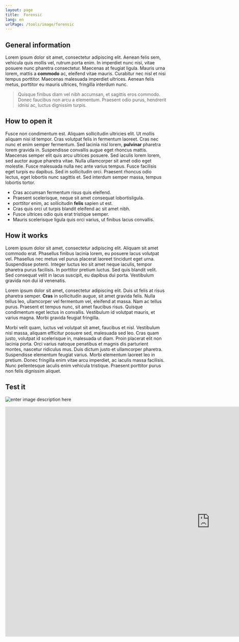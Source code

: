 ```yaml
---
layout: page
title:  Forensic
lang: en
urlPage: /tools/image/forensic
---
```



## General information

Lorem ipsum dolor sit amet, consectetur adipiscing elit. Aenean felis sem, vehicula quis mollis vel, rutrum porta enim. In imperdiet nunc nisi, vitae posuere nunc pharetra consectetur. Maecenas at feugiat ligula. Mauris urna lorem, mattis a **commodo** ac, eleifend vitae mauris. Curabitur nec nisl et nisi tempus porttitor. Maecenas malesuada imperdiet ultrices. Aenean felis metus, porttitor eu mauris ultrices, fringilla interdum nunc.

> Quisque finibus diam vel nibh accumsan, et sagittis eros commodo. Donec faucibus non arcu a elementum. Praesent odio purus, hendrerit idnisi ac, luctus dignissim turpis.

## How to open it

Fusce non condimentum est. Aliquam sollicitudin ultricies elit. Ut mollis aliquam nisi id tempor. Cras volutpat felis in fermentum laoreet. Cras nec nunc et enim semper fermentum. Sed lacinia nisl lorem, **pulvinar** pharetra lorem gravida in. Suspendisse convallis augue eget rhoncus mattis. Maecenas semper elit quis arcu ultrices posuere. Sed iaculis lorem lorem, sed auctor augue pharetra vitae. Nulla ullamcorper sit amet odio eget molestie. Fusce malesuada nulla nec ante varius tempus. Fusce facilisis eget turpis eu dapibus. Sed in sollicitudin orci. Praesent rhoncus odio lectus, eget lobortis nunc sagittis et. Sed interdum semper massa, tempus lobortis tortor.

 - Cras accumsan fermentum risus quis eleifend.
 - Praesent scelerisque, neque sit amet consequat lobortisligula.
 - porttitor enim, ac sollicitudin **felis** sapien ut est.
 - Cras quis orci ut turpis blandit eleifend ac sit amet nibh.
 - Fusce ultrices odio quis erat tristique semper.
 - Mauris scelerisque ligula quis orci varius, ut finibus lacus
   convallis.

## How it works

Lorem ipsum dolor sit amet, consectetur adipiscing elit. Aliquam sit amet commodo erat. Phasellus finibus lacinia lorem, eu posuere lacus volutpat vel. Phasellus nec metus vel purus placerat laoreet tincidunt eget urna. Suspendisse potenti. Integer luctus leo sit amet neque iaculis, tempor pharetra purus facilisis. In porttitor pretium luctus. Sed quis blandit velit. Sed consequat velit in lacus suscipit, eu dapibus dui porta. Vestibulum gravida non dui id venenatis.

Lorem ipsum dolor sit amet, consectetur adipiscing elit. Duis ut felis at risus pharetra semper. **Cras** in sollicitudin augue, sit amet gravida felis. Nulla tellus leo, ullamcorper vel fermentum vel, eleifend at massa. Nam ac tellus purus. Praesent et tempus nunc, sit amet faucibus risus. Quisque condimentum eget lectus in convallis. Vestibulum id volutpat mauris, et varius magna. Morbi gravida feugiat fringilla.

Morbi velit quam, luctus vel volutpat sit amet, faucibus et nisl. Vestibulum nisl massa, aliquam efficitur posuere sed, malesuada sed leo. Cras quam justo, volutpat id scelerisque in, malesuada ut diam. Proin placerat elit non lacinia porta. Orci varius natoque penatibus et magnis dis parturient montes, nascetur ridiculus mus. Duis dictum justo et ullamcorper pharetra. Suspendisse elementum feugiat varius. Morbi elementum laoreet leo in pretium. Donec fringilla enim vitae arcu imperdiet, ac iaculis massa facilisis. Nunc pellentesque iaculis enim vehicula tristique. Praesent porttitor purus non felis dignissim aliquet.

## Test it

![enter image description here](https://reveal-mklab.iti.gr/reveal/imgs/example0_big.jpg)



<iframe width="1280" height="720" src="https://www.youtube.com/embed/E5Jg4Wm9b7o" frameborder="0" allow="accelerometer; autoplay; encrypted-media; gyroscope; picture-in-picture" allowfullscreen></iframe>
